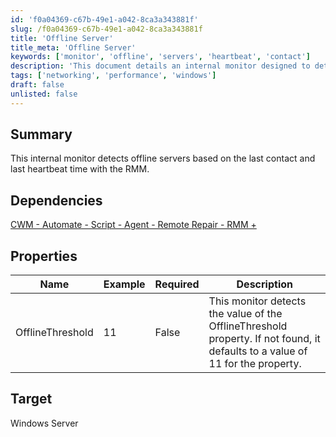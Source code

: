```yaml
---
id: 'f0a04369-c67b-49e1-a042-8ca3a343881f'
slug: /f0a04369-c67b-49e1-a042-8ca3a343881f
title: 'Offline Server'
title_meta: 'Offline Server'
keywords: ['monitor', 'offline', 'servers', 'heartbeat', 'contact']
description: 'This document details an internal monitor designed to detect offline servers based on their last contact and heartbeat time with the RMM. It includes information on dependencies, properties, and target systems.'
tags: ['networking', 'performance', 'windows']
draft: false
unlisted: false
---
```


## Summary

This internal monitor detects offline servers based on the last contact and last heartbeat time with the RMM.

## Dependencies

[CWM - Automate - Script - Agent - Remote Repair - RMM +](/docs/13151439-b80d-4746-b804-1d55a6206462)

## Properties

| Name             | Example | Required | Description                                                                                                                                               |
|------------------|---------|----------|-----------------------------------------------------------------------------------------------------------------------------------------------------------|
| OfflineThreshold  | 11      | False    | This monitor detects the value of the OfflineThreshold property. If not found, it defaults to a value of 11 for the property.                             |

## Target

Windows Server
